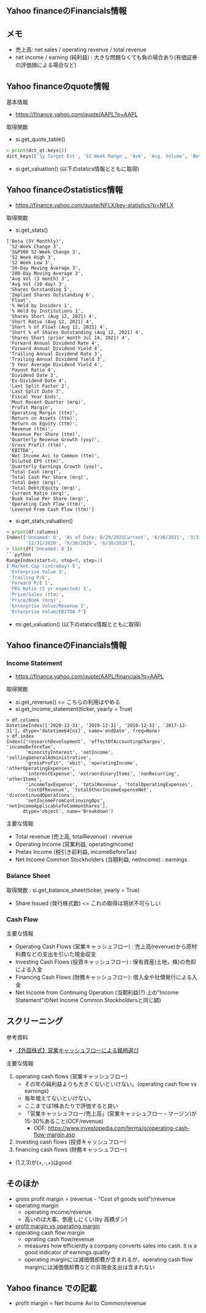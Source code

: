 ## Yahoo financeのFinancials情報

## メモ
- 売上高: net sales / operating revenue  / total revenue
- net income / earning (純利益) : 大きな問題なくても負の場合あり(有価証券の評価損による場合など)

## Yahoo financeのquote情報

基本情報
- https://finance.yahoo.com/quote/AAPL?p=AAPL

取得関数
- si.get_quote_table()
```python
> print(dct_qt.keys())
dict_keys(['1y Target Est', '52 Week Range', 'Ask', 'Avg. Volume', 'Beta (5Y Monthly)', 'Bid', "Day's Range", 'EPS (TTM)', 'Earnings Date', 'Ex-Dividend Date', 'Forward Dividend & Yield', 'Market Cap', 'Open', 'PE Ratio (TTM)', 'Previous Close', 'Quote Price', 'Volume'])
```

- si.get_valuation() (以下のstatics情報とともに取得)

## Yahoo financeのstatistics情報
- https://finance.yahoo.com/quote/NFLX/key-statistics?p=NFLX

取得関数

- si.get_stats()
```
['Beta (5Y Monthly)',
 '52-Week Change 3',
 'S&P500 52-Week Change 3',
 '52 Week High 3',
 '52 Week Low 3',
 '50-Day Moving Average 3',
 '200-Day Moving Average 3',
 'Avg Vol (3 month) 3',
 'Avg Vol (10 day) 3',
 'Shares Outstanding 5',
 'Implied Shares Outstanding 6',
 'Float',
 '% Held by Insiders 1',
 '% Held by Institutions 1',
 'Shares Short (Aug 12, 2021) 4',
 'Short Ratio (Aug 12, 2021) 4',
 'Short % of Float (Aug 12, 2021) 4',
 'Short % of Shares Outstanding (Aug 12, 2021) 4',
 'Shares Short (prior month Jul 14, 2021) 4',
 'Forward Annual Dividend Rate 4',
 'Forward Annual Dividend Yield 4',
 'Trailing Annual Dividend Rate 3',
 'Trailing Annual Dividend Yield 3',
 '5 Year Average Dividend Yield 4',
 'Payout Ratio 4',
 'Dividend Date 3',
 'Ex-Dividend Date 4',
 'Last Split Factor 2',
 'Last Split Date 3',
 'Fiscal Year Ends',
 'Most Recent Quarter (mrq)',
 'Profit Margin',
 'Operating Margin (ttm)',
 'Return on Assets (ttm)',
 'Return on Equity (ttm)',
 'Revenue (ttm)',
 'Revenue Per Share (ttm)',
 'Quarterly Revenue Growth (yoy)',
 'Gross Profit (ttm)',
 'EBITDA',
 'Net Income Avi to Common (ttm)',
 'Diluted EPS (ttm)',
 'Quarterly Earnings Growth (yoy)',
 'Total Cash (mrq)',
 'Total Cash Per Share (mrq)',
 'Total Debt (mrq)',
 'Total Debt/Equity (mrq)',
 'Current Ratio (mrq)',
 'Book Value Per Share (mrq)',
 'Operating Cash Flow (ttm)',
 'Levered Free Cash Flow (ttm)']
 ```
- si.get_stats_valuation()
```python
> print(df.columns)
Index(['Unnamed: 0', 'As of Date: 8/29/2021Current', '6/30/2021', '3/31/2021',
       '12/31/2020', '9/30/2020', '6/30/2020'],
> list(df['Unnamed: 0'])
```python
RangeIndex(start=0, stop=9, step=1)
['Market Cap (intraday) 5',
 'Enterprise Value 3',
 'Trailing P/E',
 'Forward P/E 1',
 'PEG Ratio (5 yr expected) 1',
 'Price/Sales (ttm)',
 'Price/Book (mrq)',
 'Enterprise Value/Revenue 3',
 'Enterprise Value/EBITDA 7']
```       
- mi.get_valuation() (以下のstatics情報とともに取得)


## Yahoo financeのFinancials情報
### Income Statement

- https://finance.yahoo.com/quote/AAPL/financials?p=AAPL

取得関数
- si.get_revenue() <= こちらの利用はやめる
- si.get_income_statement(ticker, yearly = True)
```
> df.columns
DatetimeIndex(['2020-12-31', '2019-12-31', '2018-12-31', '2017-12-31'], dtype='datetime64[ns]', name='endDate', freq=None)
> df.index
Index(['researchDevelopment', 'effectOfAccountingCharges', 'incomeBeforeTax',
       'minorityInterest', 'netIncome', 'sellingGeneralAdministrative',
       'grossProfit', 'ebit', 'operatingIncome', 'otherOperatingExpenses',
       'interestExpense', 'extraordinaryItems', 'nonRecurring', 'otherItems',
       'incomeTaxExpense', 'totalRevenue', 'totalOperatingExpenses',
       'costOfRevenue', 'totalOtherIncomeExpenseNet', 'discontinuedOperations',
       'netIncomeFromContinuingOps', 'netIncomeApplicableToCommonShares'],
      dtype='object', name='Breakdown')
```      
主要な情報
- Total revenue (売上高, totalRevenue) : revenue
- Operating Income (営業利益, operatingIncome)
- Pretax Income (税引き前利益, incomeBeforeTax)
- Net Income Common Stockholders (当期利益, netIncome) : earnings


### Balance Sheet

取得関数 : si.get_balance_sheet(ticker, yearly = True)

- Share Issued (発行株式数) <= これの取得は現状不可らしい

### Cash Flow

主要な情報

- Operating Cash Flows (営業キャッシュフロー) : 売上高(revenue)から原材料費などの支出を引いた現金収支
- Investing Cash Flows (投資キャッシュフロー) : 保有資産(土地，株)の売却による入金
- Financing Cash Flows (財務キャッシュフロー): 借入金や社債発行による入金
- Net Income from Continuing Operation (当期利益(?) 上の"Income Statement"のNet Income Common Stockholdersと同じ額)


## スクリーニング

参考資料
- [【外国株式】営業キャッシュフローによる銘柄選び
](https://www.sbisec.co.jp/ETGate/?OutSide=on&_ControlID=WPLETmgR001Control&_PageID=WPLETmgR001Mdtl20&_DataStoreID=DSWPLETmgR001Control&_ActionID=DefaultAID&getFlg=on&burl=search_market&cat1=market&cat2=report&dir=report&file=market_report_fo_hiro_161121.html)

主要な情報

1. operating cash flows (営業キャッシュフロー) 
    - その年の純利益よりも大きくないといけない。(operating cash flow vs earnings)
    - 毎年増えてないといけない。
    - ここまでは1株あたりで評価すると良い
    - 「営業キャッシュフロー/売上高」(営業キャッシュフロー・マージン)が15-30%あること(OCF/revenue)
        - ODF: https://www.investopedia.com/terms/o/operating-cash-flow-margin.asp
2. investing cash flows (投資キャッシュフロー) 
3. financing cash flows (財務キャッシュフロー) 
- (1,2,3)が(+,-,+)はgood

## そのほか
- gross profit margin = (revenue - "Cost of goods sold")/revenue
- operating margin
    - operating income/revenue
    - 高いのは大事。倒産しにくい(by 高橋ダン)
- [profit margin vs operating margin](https://www.investopedia.com/ask/answers/010815/what-difference-between-gross-profit-margin-and-operating-profit-margin.asp)
- operating cash flow margin
    - oprating cash flow/revenue
    - measures how efficiently a company converts sales into cash. It is a good indicator of earnings quality
    - operating marginには減価償却費が含まれるが，operating cash flow marginには減価償却費などの非現金支出は含まれない

## Yahoo finance での記載
- profit margin = Net Income Avi to Common/revenue


